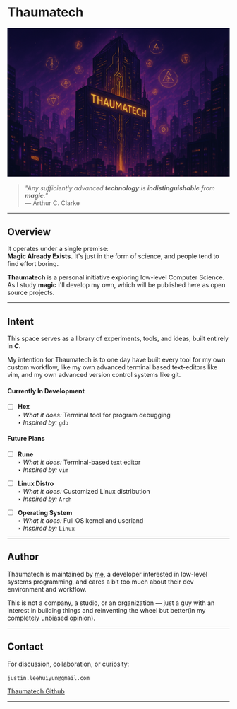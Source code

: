# Thaumatech

<p align="center">
  <img src="assets/thaumatech.png" alt="Thaumatech Logo"/>
</p>

> _"*Any sufficiently advanced **technology** is **indistinguishable** from **magic**.*"_  
> — Arthur C. Clarke

---

## Overview

It operates under a single premise:  
**Magic Already Exists.** It's just in the form of science, and people tend to find effort boring.

**Thaumatech** is a personal initiative exploring low-level Computer Science. As I study **magic** I'll develop my own, which will be published here as open source projects.

---

## Intent

This space serves as a library of experiments, tools, and ideas, built entirely in **_C_**.

My intention for Thaumatech is to one day have built every tool for my own custom workflow, like my own advanced terminal based text-editors like vim, and my own advanced version control systems like git.

#### Currently In Development

- [ ] **Hex**  
    ‣ _What it does:_ Terminal tool for program debugging  
    ‣ _Inspired by:_ `gdb`

#### Future Plans

- [ ] **Rune**  
       ‣ _What it does:_ Terminal-based text editor  
       ‣ _Inspired by:_ `vim`

- [ ] **Linux Distro**  
       ‣ _What it does:_ Customized Linux distribution  
       ‣ _Inspired by:_ `Arch`

- [ ] **Operating System**  
       ‣ _What it does:_ Full OS kernel and userland  
      ‣ _Inspired by:_ `Linux`

---

## Author

Thaumatech is maintained by <a href="https://justin06lee.dev" target="_blank">me</a>, a developer interested in low-level systems programming, and cares a bit too much about their dev environment and workflow.

This is not a company, a studio, or an organization — just a guy with an interest in building things and reinventing the wheel but better(in my completely unbiased opinion).

---

## Contact

For discussion, collaboration, or curiosity:

`justin.leehuiyun@gmail.com`

[Thaumatech Github](https://github.com/thaumatech)

---
